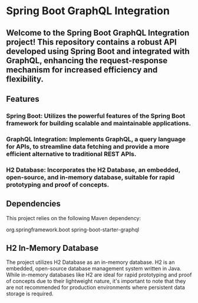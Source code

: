 # Spring Boot GraphQL Integration
## Welcome to the Spring Boot GraphQL Integration project! This repository contains a robust API developed using Spring Boot and integrated with GraphQL, enhancing the request-response mechanism for increased efficiency and flexibility.

## Features
### Spring Boot: Utilizes the powerful features of the Spring Boot framework for building scalable and maintainable applications.
### GraphQL Integration: Implements GraphQL, a query language for APIs, to streamline data fetching and provide a more efficient alternative to traditional REST APIs.
### H2 Database: Incorporates the H2 Database, an embedded, open-source, and in-memory database, suitable for rapid prototyping and proof of concepts.

## Dependencies
This project relies on the following Maven dependency:

<dependency>
    <groupId>org.springframework.boot</groupId>
    <artifactId>spring-boot-starter-graphql</artifactId>
</dependency>

## H2 In-Memory Database
The project utilizes H2 Database as an in-memory database. H2 is an embedded, open-source database management system written in Java. While in-memory databases like H2 are ideal for rapid prototyping and proof of concepts due to their lightweight nature, it's important to note that they are not recommended for production environments where persistent data storage is required.
